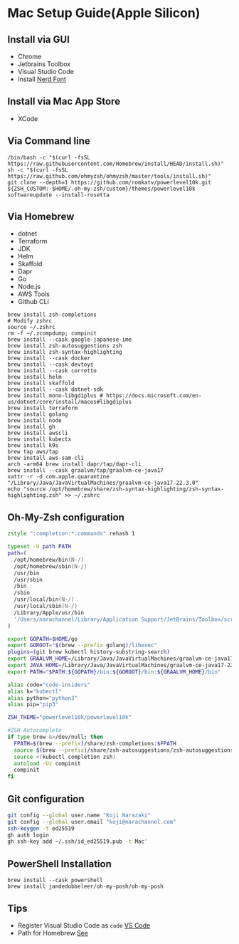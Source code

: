# Mac Setup Guide(Apple Silicon)

## Install via GUI

- Chrome
- Jetbrains Toolbox
- Visual Studio Code
- Install [Nerd Font](https://www.nerdfonts.com/font-downloads)

## Install via Mac App Store

- XCode

## Via Command line

```shell
/bin/bash -c "$(curl -fsSL https://raw.githubusercontent.com/Homebrew/install/HEAD/install.sh)"
sh -c "$(curl -fsSL https://raw.github.com/ohmyzsh/ohmyzsh/master/tools/install.sh)"
git clone --depth=1 https://github.com/romkatv/powerlevel10k.git ${ZSH_CUSTOM:-$HOME/.oh-my-zsh/custom}/themes/powerlevel10k
softwareupdate --install-rosetta
```

## Via Homebrew

- dotnet
- Terraform
- JDK
- Helm
- Skaffold
- Dapr
- Go
- Node.js
- AWS Tools
- Github CLI

```shell
brew install zsh-completions
# Modify zshrc
source ~/.zshrc
rm -f ~/.zcompdump; compinit
brew install --cask google-japanese-ime
brew install zsh-autosuggestions zsh
brew install zsh-syntax-highlighting
brew install --cask docker
brew install --cask devtoys
brew install --cask corretto
brew install helm
brew install skaffold
brew install --cask dotnet-sdk
brew install mono-libgdiplus # https://docs.microsoft.com/en-us/dotnet/core/install/macos#libgdiplus
brew install terraform
brew install golang
brew install node
brew install gh
brew install awscli
brew install kubectx
brew install k9s
brew tap aws/tap
brew install aws-sam-cli
arch -arm64 brew install dapr/tap/dapr-cli
brew install --cask graalvm/tap/graalvm-ce-java17
xattr -r -d com.apple.quarantine "/Library/Java/JavaVirtualMachines/graalvm-ce-java17-22.3.0"
echo "source /opt/homebrew/share/zsh-syntax-highlighting/zsh-syntax-highlighting.zsh" >> ~/.zshrc
```

## Oh-My-Zsh configuration

```zsh
zstyle ":completion:*:commands" rehash 1

typeset -U path PATH
path=(
  /opt/homebrew/bin(N-/)
  /opt/homebrew/sbin(N-/)
  /usr/bin
  /usr/sbin
  /bin
  /sbin
  /usr/local/bin(N-/)
  /usr/local/sbin(N-/)
  /Library/Apple/usr/bin
  '/Users/narachannel/Library/Application Support/JetBrains/Toolbox/scripts'
)

export GOPATH=$HOME/go
export GOROOT="$(brew --prefix golang)/libexec"
plugins=(git brew kubectl history-substring-search)
export GRAALVM_HOME=/Library/Java/JavaVirtualMachines/graalvm-ce-java17-22.3.0/Contents/Home
export JAVA_HOME=/Library/Java/JavaVirtualMachines/graalvm-ce-java17-22.3.0/Contents/Home 
export PATH="$PATH:${GOPATH}/bin:${GOROOT}/bin:${GRAALVM_HOME}/bin"

alias code="code-insiders"
alias k="kubectl"
alias python="python3"
alias pip="pip3"

ZSH_THEME="powerlevel10k/powerlevel10k"

#ZSH Autocomplete
if type brew &>/dev/null; then
  FPATH=$(brew --prefix)/share/zsh-completions:$FPATH
  source $(brew --prefix)/share/zsh-autosuggestions/zsh-autosuggestions.zsh
  source <(kubectl completion zsh)
  autoload -Uz compinit
  compinit
fi
```

## Git configuration

```zsh
git config --global user.name "Koji Narazaki"
git config --global user.email "koji@narachannel.com"
ssh-keygen -t ed25519
gh auth login
gh ssh-key add ~/.ssh/id_ed25519.pub -t Mac'
```

## PowerShell Installation

```shell
brew install --cask powershell
brew install jandedobbeleer/oh-my-posh/oh-my-posh
```

## Tips

- Register Visual Studio Code as `code` [VS Code](https://code.visualstudio.com/docs/setup/mac)
- Path for Homebrew [See](https://zenn.dev/sprout2000/articles/bd1fac2f3f83bc)
